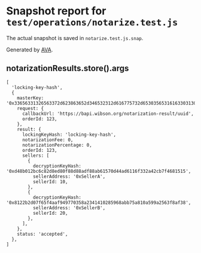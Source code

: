 # Snapshot report for `test/operations/notarize.test.js`

The actual snapshot is saved in `notarize.test.js.snap`.

Generated by [AVA](https://ava.li).

## notarizationResults.store().args

    [
      'locking-key-hash',
      {
        masterKey: '0x33656331326563372d623863652d346532312d616775732d653035653161633031306439',
        request: {
          callbackUrl: 'https://bapi.wibson.org/notarization-result/uuid',
          orderId: 123,
        },
        result: {
          lockingKeyHash: 'locking-key-hash',
          notarizationFee: 0,
          notarizationPercentage: 0,
          orderId: 123,
          sellers: [
            {
              decryptionKeyHash: '0xd48b012bc6c82d8ed80f88d88adf88ab61570d44ad6116f332a42cb7f4681515',
              sellerAddress: '0xSellerA',
              sellerId: 10,
            },
            {
              decryptionKeyHash: '0x8122b2d07f65f4aaf949770358a2341410285968abb75a810a599a2563f8af38',
              sellerAddress: '0xSellerB',
              sellerId: 20,
            },
          ],
        },
        status: 'accepted',
      },
    ]
